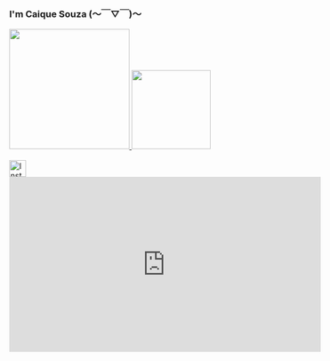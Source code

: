 ### I'm Caique Souza (〜￣▽￣)〜

<div>
  <a href="https://github.com/CaiqueSouzaa">
  <img height="216em" src="https://github-readme-stats.vercel.app/api?username=CaiqueSouzaa&show_icons=true&theme=dark&include_all_commits=true&count_private=true"/>
  <img height="142em" src="https://github-readme-stats.vercel.app/api/top-langs/?username=CaiqueSouzaa&layout=compact&langs_count=7&theme=dark"/>
</div>
  <br>
<a href="https://www.instagram.com/caique_xix/">
<img src="https://cdn2.iconfinder.com/data/icons/social-icons-33/128/Instagram-512.png" alt="Instagram" width="30" height="30"</a>

<iframe width="560" height="315" src="https://www.youtube.com/embed/videoseries?list=PLMcbGPGwNC_BJH4wfxum-WzsIm6chmmUG" title="YouTube video player" frameborder="0" allow="accelerometer; autoplay; clipboard-write; encrypted-media; gyroscope; picture-in-picture" allowfullscreen></iframe>
